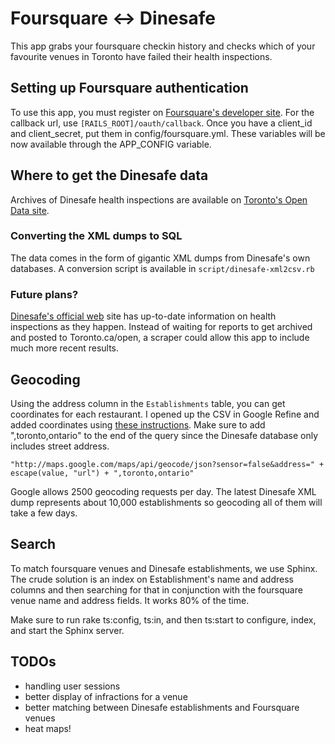 # Foursquare <-> Dinesafe

This app grabs your foursquare checkin history and checks which of your favourite venues in Toronto have failed their health inspections.

## Setting up Foursquare authentication

To use this app, you must register on [Foursquare's developer site](https://foursquare.com/oauth/register). For the callback url, use <code>[RAILS_ROOT]/oauth/callback</code>. Once you have a client_id and client_secret, put them in config/foursquare.yml. These variables will be now available through the APP_CONFIG variable. 

## Where to get the Dinesafe data

Archives of Dinesafe health inspections are available on [Toronto's Open Data site](http://www.toronto.ca/open/datasets/dinesafe/). 

### Converting the XML dumps to SQL

The data comes in the form of gigantic XML dumps from Dinesafe's own databases. A conversion script is available in <code>script/dinesafe-xml2csv.rb</code>

### Future plans?

[Dinesafe's official web](http://app.toronto.ca/food2/index.jsp) site has up-to-date information on health inspections as they happen. Instead of waiting for reports to get archived and posted to Toronto.ca/open, a scraper could allow this app to include much more recent results.

## Geocoding

Using the address column in the <code>Establishments</code> table, you can get coordinates for each restaurant. I opened up the CSV in Google Refine and added coordinates using [these instructions](http://code.google.com/p/google-refine/wiki/Geocoding). Make sure to add ",toronto,ontario" to the end of the query since the Dinesafe database only includes street address.

	"http://maps.google.com/maps/api/geocode/json?sensor=false&address=" + escape(value, "url") + ",toronto,ontario"

Google allows 2500 geocoding requests per day. The latest Dinesafe XML dump represents about 10,000 establishments so geocoding all of them will take a few days.

## Search

To match foursquare venues and Dinesafe establishments, we use Sphinx. The crude solution is an index on Establishment's name and address columns and then searching for that in conjunction with the foursquare venue name and address fields. It works 80% of the time.

Make sure to run rake ts:config, ts:in, and then ts:start to configure, index, and start the Sphinx server.

## TODOs 

- handling user sessions
- better display of infractions for a venue
- better matching between Dinesafe establishments and Foursquare venues
- heat maps!